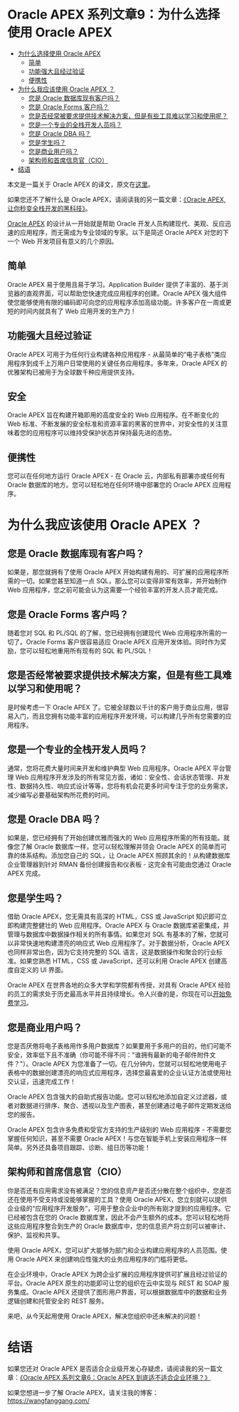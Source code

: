 # Oracle APEX 系列文章9：为什么选择使用 Oracle APEX


<!-- TOC depthFrom:2 insertAnchor:true -->

- [为什么选择使用 Oracle APEX](#为什么选择使用-oracle-apex)
  - [简单](#简单)
  - [功能强大且经过验证](#功能强大且经过验证)
  - [便携性](#便携性)
- [为什么我应该使用 Oracle APEX ？](#为什么我应该使用-oracle-apex-)
  - [您是 Oracle 数据库现有客户吗？](#您是-oracle-数据库现有客户吗)
  - [您是 Oracle Forms 客户吗？](#您是-oracle-forms-客户吗)
  - [您是否经常被要求提供技术解决方案，但是有些工具难以学习和使用呢？](#您是否经常被要求提供技术解决方案但是有些工具难以学习和使用呢)
  - [您是一个专业的全栈开发人员吗？](#您是一个专业的全栈开发人员吗)
  - [您是 Oracle DBA 吗？](#您是-oracle-dba-吗)
  - [您是学生吗？](#您是学生吗)
  - [您是商业用户吗？](#您是商业用户吗)
  - [架构师和首席信息官（CIO）](#架构师和首席信息官cio)
- [结语](#结语)


<!-- /TOC -->


本文是一篇关于 Oracle APEX 的译文，原文在[这里](https://apex.oracle.com/en/platform/why-oracle-apex/)。

如果您还不了解什么是 Oracle APEX，请阅读我的另一篇文章：[《Oracle APEX, 让你秒变全栈开发的黑科技》](https://wangfanggang.com/Oracle/Oracle-APEX/apex-series-1/)。

[Oracle APEX](https://apex.oracle.com/) 的设计从一开始就是帮助 Oracle 开发人员构建现代、美观、反应迅速的应用程序，而无需成为专业领域的专家。以下是简述 Oracle APEX 对您的下一个 Web 开发项目有意义的几个原因。

## 简单
Oracle APEX 易于使用且易于学习。Application Builder 提供了丰富的、基于浏览器的直观界面，可以帮助您快速完成应用程序的创建。Oracle APEX 强大组件使您能够使用有限的编码即可向您的应用程序添加高级功能。许多客户在一周或更短的时间内就具有了 Web 应用开发的生产力！

## 功能强大且经过验证
Oracle APEX 可用于为任何行业构建各种应用程序 - 从最简单的“电子表格”类应用程序到成千上万用户日常使用的关键任务应用程序。多年来，Oracle APEX 的优雅架构已被用于为全球数千种应用提供支持。

## 安全
Oracle APEX 旨在构建开箱即用的高度安全的 Web 应用程序。在不断变化的 Web 标准、不断发展的安全标准和资源丰富的黑客的世界中，对安全性的关注意味着您的应用程序可以维持受保护状态并保持最先进的态势。

## 便携性
您可以在任何地方运行 Oracle APEX - 在 Oracle 云，内部私有部署亦或任何有 Oracle 数据库的地方。您可以轻松地在任何环境中部署您的 Oracle APEX 应用程序。

# 为什么我应该使用 Oracle APEX ？
## 您是 Oracle 数据库现有客户吗？
如果是，那您就拥有了使用 Oracle APEX 开始构建有用的、可扩展的应用程序所需的一切。如果您甚至知道一点 SQL，那么您可以变得非常有效率，并开始制作 Web 应用程序，您之前可能会认为这需要一个经验丰富的开发人员才能完成。

## 您是 Oracle Forms 客户吗？
随着您对 SQL 和 PL/SQL 的了解，您已经拥有创建现代 Web 应用程序所需的一切了。Oracle Forms 客户很容易适应 Oracle APEX 应用开发体验。同时作为奖励，您可以轻松地重用所有现有的 SQL 和 PL/SQL！

## 您是否经常被要求提供技术解决方案，但是有些工具难以学习和使用呢？
是时候考虑一下 Oracle APEX 了。它被全球数以千计的客户用于商业应用，很容易入门，而且您拥有功能丰富的应用程序开发环境，可以构建几乎所有您需要的应​​用程序。

## 您是一个专业的全栈开发人员吗？
通常，您将花费大量时间来开发和维护典型 Web 应用程序。Oracle APEX 平台管理 Web 应用程序开发涉及的所有常见方面，诸如：安全性、会话状态管理、并发性、数据持久性、响应式设计等等，您将有机会花更多时间专注于您的业务需求，减少编写必要基础架构所花费的时间。

## 您是 Oracle DBA 吗？
如果是，您已经拥有了开始创建优雅而强大的 Web 应用程序所需的所有技能。就像您了解 Oracle 数据库一样，您可以轻松理解并领会 Oracle APEX 的简单而可靠的体系结构。添加您自己的 SQL，让 Oracle APEX 照顾其余的！从构建数据库企业管理器到针对 RMAN 备份创建报告和仪表板 - 这完全有可能由您通过 Oracle APEX 完成。

## 您是学生吗？
借助 Oracle APEX，您无需具有高深的 HTML，CSS 或 JavaScript 知识即可立即构建完整健壮的 Web 应用程序。Oracle APEX 与 Oracle 数据库紧密集成，并管理与数据库中数据操作相关的所有事情。如果您对 SQL 有基本的了解，您就可以非常快速地构建漂亮的响应式 Web 应用程序了。对于数据分析，Oracle APEX 也同样非常出色，因为它支持完整的 SQL 语言，这是数据操作和聚合的行业标准。如果您熟悉 HTML，CSS 或 JavaScript，还可以利用 Oracle APEX 创建高度自定义的 UI 界面。

Oracle APEX 在世界各地的众多大学和学院都有传授，对具有 Oracle APEX 经验的员工的需求处于历史最高水平并且持续增长。令人兴奋的是，你现在可以[开始免费学习](https://apex.oracle.com/en/learn/getting-started/)。

## 您是商业用户吗？
您是否厌倦将电子表格用作多用户数据库？如果要用于多用户的目的，他们可能不安全，效率低下且不准确（你可能不得不问："谁拥有最新的电子邮件附件文件？"）。Oracle APEX 为您准备了一切。在几分钟内，您就可以轻松地使用电子表格中的数据创建漂亮的响应式应用程序，选择您最喜爱的企业认证方法或使用社交认证，迅速完成工作！

Oracle APEX 包含强大的自助式报告功能。您可以轻松地添加自定义过滤器，或者对数据进行排序、聚合、透视以及生产图表，甚至创建通过电子邮件定期发送给您的报告。

Oracle APEX 包含许多免费和受官方支持的生产级别的 Web 应用程序 - 不需要您掌握任何知识，甚至不需要 Oracle APEX！与您在智能手机上安装应用程序一样简单。另外还具备项目跟踪、诊断、组日历等功能！

## 架构师和首席信息官（CIO）
你是否还有应用需求没有被满足？您的信息资产是否还分散在整个组织中，您是否还在使用不受支持或没能够掌握的工具？使用 Oracle APEX，您立刻就可以提供企业级的“应用程序开发服务”，可用于整合企业中的所有刚才提到的应用程序。它已经被包含在您的 Oracle 数据库里，因此不会产生额外的成本。您可以轻松地将这些应用程序整合到生产的 Oracle 数据库中，您的信息资产将立刻可以被审计、保护、监视和共享。

使用 Oracle APEX，您可以扩大能够为部门和企业构建应用程序的人员范围。使用 Oracle APEX 来创建响应性强大的业务应用程序的门槛将更低。

在企业环境中，Oracle APEX 为跨企业扩展的应用程序提供可扩展且经过验证的平台。Oracle APEX 原生的功能即可让您的组织在云中实现与 REST 和 SOAP 服务集成。Oracle APEX 还提供了图形用户界面，可以根据数据库中的数据和业务逻辑创建和托管安全的 REST 服务。

来吧，从今天起用使用 Oracle APEX，解决您组织中还未解决的问题！

# 结语
如果您还对 Oracle APEX 是否适合企业级开发心存疑虑，请阅读我的另一篇文章：[《Oracle APEX 系列文章6：Oracle APEX 到底适不适合企业环境？》](https://wangfanggang.com/Oracle/Oracle-APEX/apex-series-6/)

如果您想进一步了解 Oracle APEX，请关注我的博客：https://wangfanggang.com/
